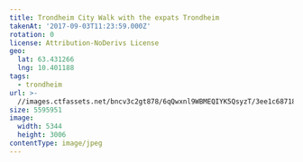 ```yaml
---
title: Trondheim City Walk with the expats Trondheim
takenAt: '2017-09-03T11:23:59.000Z'
rotation: 0
license: Attribution-NoDerivs License
geo:
  lat: 63.431266
  lng: 10.401188
tags:
  - trondheim
url: >-
  //images.ctfassets.net/bncv3c2gt878/6qQwxnl9WBMEQIYK5QsyzT/3ee1c6871855ea4ce55997ef91445dbf/trondheim-city-walk-with-the-expats-trondheim_37008685945_o
size: 5595951
image:
  width: 5344
  height: 3006
contentType: image/jpeg
---
```


